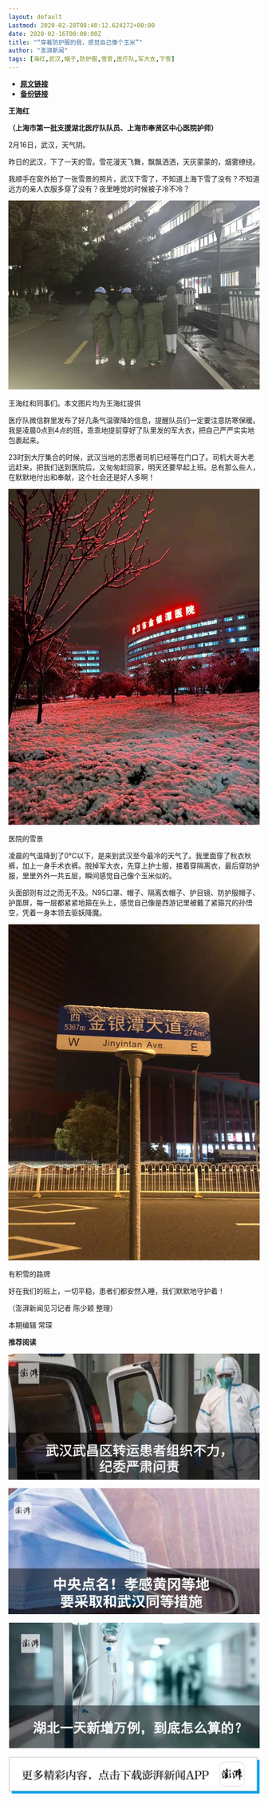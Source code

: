 ```yaml
---
layout: default
Lastmod: 2020-02-28T08:40:12.624272+00:00
date: 2020-02-16T00:00:00Z
title: "“穿着防护服的我，感觉自己像个玉米”"
author: "澎湃新闻"
tags: [海红,武汉,帽子,防护服,雪景,医疗队,军大衣,下雪]
---
```


* [**原文链接**](http://mp.weixin.qq.com/s?__biz=MjM5MzI5NTU3MQ==&mid=2651584152&idx=4&sn=7b22a9b7ac8ee7a0c2386ccc5072dc2e&chksm=bd666b248a11e232cd4383f7fbac6c085c85990f6b542490fa065964c56150f5ce65b9e27a3b#rd)
* [**备份链接**](http://archive.today/k46jh)


**王海红**

**（上海市第一批支援湖北医疗队队员、上海市奉贤区中心医院护师）**

  

2月16日，武汉，天气阴。

  
昨日的武汉，下了一天的雪。雪花漫天飞舞，飘飘洒洒，天灰蒙蒙的，烟雾缭绕。

  
我顺手在窗外拍了一张雪景的照片，武汉下雪了，不知道上海下雪了没有？不知道远方的亲人衣服多穿了没有？夜里睡觉的时候被子冷不冷？

  

![](/images/post/419959dfdd5a5f569eb5aa68f1d6b67c.jpg)

王海红和同事们。本文图片均为王海红提供

  
医疗队微信群里发布了好几条气温骤降的信息，提醒队员们一定要注意防寒保暖。我是凌晨0点到4点的班，乖乖地提前穿好了队里发的军大衣，把自己严严实实地包裹起来。

  
23时到大厅集合的时候，武汉当地的志愿者司机已经等在门口了。司机大哥大老远赶来，把我们送到医院后，又匆匆赶回家，明天还要早起上班。总有那么些人，在默默地付出和奉献，这个社会还是好人多啊！

  

![](/images/post/a4dfd9f3905c94f36e2fff9e2419c3cf.jpg)

医院的雪景

  
凌晨的气温降到了0℃以下，是来到武汉至今最冷的天气了。我里面穿了秋衣秋裤，加上一身手术衣裤。脱掉军大衣，先穿上护士服，接着穿隔离衣，最后穿防护服，里里外外一共五层，瞬间感觉自己像个玉米似的。

  
头面部则有过之而无不及。N95口罩、帽子、隔离衣帽子、护目镜、防护服帽子、护面屏，每一层都紧紧地箍在头上，感觉自己像是西游记里被戴了紧箍咒的孙悟空，凭着一身本领去驱妖降魔。

  

![](/images/post/f90229382cafde5d73aef84c7555cd0b.jpg)

有积雪的路牌

  
好在我们的班上，一切平稳，患者们都安然入睡，我们默默地守护着！

  

（澎湃新闻见习记者 陈少颖 整理）

  

  

本期编辑 常琛  

  

**推荐阅读**

  

[![](/images/post/d9b2979523c085a8e87ed5b7376db19d.jpg)](http://mp.weixin.qq.com/s?__biz=MjM5MzI5NTU3MQ==&mid=2651582994&idx=1&sn=17a647fb138df32092f2e3e8bda9f32c&chksm=bd666fae8a11e6b8de57273e6555d29b3caeab1cc387b3acaa860b49e8cafe52b3a8cb2d37db&scene=21#wechat_redirect)

[![](/images/post/6c8a6322a108bdcfa23942f4ea70d6f8.jpg)](http://mp.weixin.qq.com/s?__biz=MjM5MzI5NTU3MQ==&mid=2651582049&idx=2&sn=d4e0bd334eaf5e0e31378f3c03039b0c&chksm=bd6673dd8a11facb3944ac9acda5c255a363f1e0063d1eb68d0bffd93b036eeb5ec93575ad6e&scene=21#wechat_redirect)

[![](/images/post/65c5c2be42482f1d7439c715bea9218c.jpg)](http://mp.weixin.qq.com/s?__biz=MjM5MzI5NTU3MQ==&mid=2651581366&idx=1&sn=c530e7b9f67d0752b8ba5883493c6cd3&chksm=bd66760a8a11ff1cf31bfd533425b24cbef9f8ce43830f2e5087bd4954d97311adeb3f9e4791&scene=21#wechat_redirect)

![](/images/post/faa036129172f4ba4cb775ad946d1eff.jpg)


